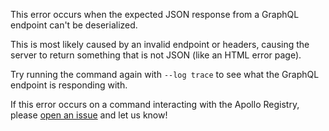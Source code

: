 This error occurs when the expected JSON response from a GraphQL endpoint can't
be deserialized.

This is most likely caused by an invalid endpoint or headers, causing the
server to return something that is not JSON (like an HTML error page).

Try running the command again with `--log trace` to see what the GraphQL
endpoint is responding with.

If this error occurs on a command interacting with the Apollo Registry, please
[open an issue](https://github.com/apollographql/rover/issues/new?body=Error%20E001%0A%0ADescribe%20your%20issue%20or%20question%20here&labels=triage) 
and let us know!